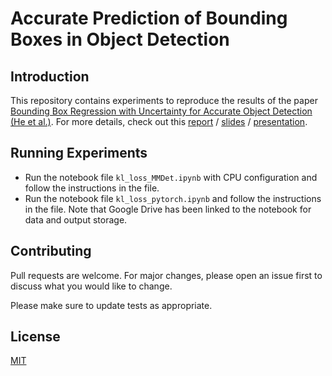 # Accurate Prediction of Bounding Boxes in Object Detection

## Introduction
This repository contains experiments to reproduce the results of the paper [Bounding Box Regression with Uncertainty for Accurate Object Detection (He et al.)](https://openaccess.thecvf.com/content_CVPR_2019/papers/He_Bounding_Box_Regression_With_Uncertainty_for_Accurate_Object_Detection_CVPR_2019_paper.pdf). For more details, check out this [report](report.pdf) / [slides](slides.pptx) / [presentation](https://youtu.be/2Mfxi8NbSPo).

## Running Experiments
- Run the notebook file `kl_loss_MMDet.ipynb` with CPU configuration and follow the instructions in the file.
- Run the notebook file `kl_loss_pytorch.ipynb` and follow the instructions in the file. Note that Google Drive has been linked to the notebook for data and output storage.

## Contributing

Pull requests are welcome. For major changes, please open an issue first
to discuss what you would like to change.

Please make sure to update tests as appropriate.

## License

[MIT](https://choosealicense.com/licenses/mit/)